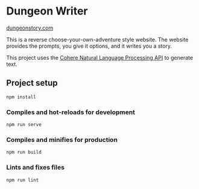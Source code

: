 # Dungeon Writer
[dungeonstory.com](https://dungeonstory.com)

This is a reverse choose-your-own-adventure style website. The website provides the prompts, you give it options, and it writes you a story.

This project uses the [Cohere Natural Language Processing API](https://docs.cohere.ai/) to generate text.

## Project setup
```
npm install
```

### Compiles and hot-reloads for development
```
npm run serve
```

### Compiles and minifies for production
```
npm run build
```

### Lints and fixes files
```
npm run lint
```
